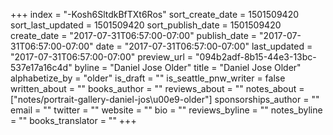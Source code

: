 +++
index = "-Kosh6SltdkBfTXt6Ros"
sort_create_date = 1501509420
sort_last_updated = 1501509420
sort_publish_date = 1501509420
create_date = "2017-07-31T06:57:00-07:00"
publish_date = "2017-07-31T06:57:00-07:00"
date = "2017-07-31T06:57:00-07:00"
last_updated = "2017-07-31T06:57:00-07:00"
preview_url = "094b2adf-8b15-44e3-13bc-537e17a16c4d"
byline = "Daniel Jose Older"
title = "Daniel Jose Older"
alphabetize_by = "older"
is_draft = ""
is_seattle_pnw_writer = false
written_about = ""
books_author = ""
reviews_about = ""
notes_about = ["notes/portrait-gallery-daniel-jos\u00e9-older"]
sponsorships_author = ""
email = ""
twitter = ""
website = ""
bio = ""
reviews_byline = ""
notes_byline = ""
books_translator = ""
+++
